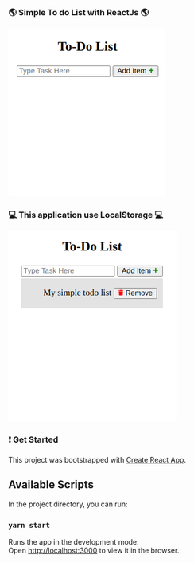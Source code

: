 ### :earth_americas: Simple To do List with ReactJs :earth_americas:

![alt text](https://github.com/Aleydon/Simple-ToDo-List/blob/master/first_shot.png)


### :computer: This application use LocalStorage :computer: 

![alt text](https://github.com/Aleydon/Simple-ToDo-List/blob/master/second_shot.png)


### :heavy_exclamation_mark: Get Started

This project was bootstrapped with [Create React App](https://github.com/facebook/create-react-app).

## Available Scripts

In the project directory, you can run:

### `yarn start`

Runs the app in the development mode.<br />
Open [http://localhost:3000](http://localhost:3000) to view it in the browser.

